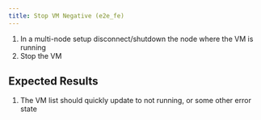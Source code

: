 ```yaml
---
title: Stop VM Negative (e2e_fe)
---
```

1. In a multi-node setup disconnect/shutdown the node where the VM is running
1. Stop the VM

## Expected Results

1. The VM list should quickly update to not running, or some other error state
